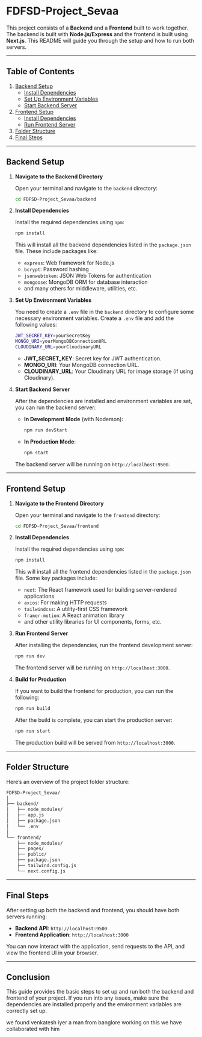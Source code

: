 
# FDFSD-Project_Sevaa

This project consists of a **Backend** and a **Frontend** built to work together. The backend is built with **Node.js/Express** and the frontend is built using **Next.js**. This README will guide you through the setup and how to run both servers.

---

## Table of Contents
1. [Backend Setup](#backend-setup)
   - [Install Dependencies](#install-dependencies)
   - [Set Up Environment Variables](#set-up-environment-variables)
   - [Start Backend Server](#start-backend-server)
2. [Frontend Setup](#frontend-setup)
   - [Install Dependencies](#install-dependencies-1)
   - [Run Frontend Server](#run-frontend-server)
3. [Folder Structure](#folder-structure)
4. [Final Steps](#final-steps)

---

## Backend Setup

1. **Navigate to the Backend Directory**

   Open your terminal and navigate to the `backend` directory:

   ```bash
   cd FDFSD-Project_Sevaa/backend
   ```

2. **Install Dependencies**

   Install the required dependencies using `npm`:

   ```bash
   npm install
   ```

   This will install all the backend dependencies listed in the `package.json` file. These include packages like:

   - `express`: Web framework for Node.js
   - `bcrypt`: Password hashing
   - `jsonwebtoken`: JSON Web Tokens for authentication
   - `mongoose`: MongoDB ORM for database interaction
   - and many others for middleware, utilities, etc.

3. **Set Up Environment Variables**

   You need to create a `.env` file in the `backend` directory to configure some necessary environment variables. Create a `.env` file and add the following values:

   ```bash
   JWT_SECRET_KEY=yourSecretKey
   MONGO_URI=yourMongoDBConnectionURL
   CLOUDINARY_URL=yourCloudinaryURL
   ```

   - **JWT_SECRET_KEY**: Secret key for JWT authentication.
   - **MONGO_URI**: Your MongoDB connection URL.
   - **CLOUDINARY_URL**: Your Cloudinary URL for image storage (if using Cloudinary).

4. **Start Backend Server**

   After the dependencies are installed and environment variables are set, you can run the backend server:

   - **In Development Mode** (with Nodemon):

     ```bash
     npm run devStart
     ```

   - **In Production Mode**:

     ```bash
     npm start
     ```

   The backend server will be running on `http://localhost:9500`.

---

## Frontend Setup

1. **Navigate to the Frontend Directory**

   Open your terminal and navigate to the `frontend` directory:

   ```bash
   cd FDFSD-Project_Sevaa/frontend
   ```

2. **Install Dependencies**

   Install the required dependencies using `npm`:

   ```bash
   npm install
   ```

   This will install all the frontend dependencies listed in the `package.json` file. Some key packages include:

   - `next`: The React framework used for building server-rendered applications
   - `axios`: For making HTTP requests
   - `tailwindcss`: A utility-first CSS framework
   - `framer-motion`: A React animation library
   - and other utility libraries for UI components, forms, etc.

3. **Run Frontend Server**

   After installing the dependencies, run the frontend development server:

   ```bash
   npm run dev
   ```

   The frontend server will be running on `http://localhost:3000`.

4. **Build for Production**

   If you want to build the frontend for production, you can run the following:

   ```bash
   npm run build
   ```

   After the build is complete, you can start the production server:

   ```bash
   npm run start
   ```

   The production build will be served from `http://localhost:3000`.

---

## Folder Structure

Here’s an overview of the project folder structure:

```bash
FDFSD-Project_Sevaa/
│
├── backend/
│   ├── node_modules/
│   ├── app.js
│   ├── package.json
│   └── .env
│
└── frontend/
    ├── node_modules/
    ├── pages/
    ├── public/
    ├── package.json
    ├── tailwind.config.js
    └── next.config.js
```

---

## Final Steps

After setting up both the backend and frontend, you should have both servers running:

- **Backend API**: `http://localhost:9500`
- **Frontend Application**: `http://localhost:3000`

You can now interact with the application, send requests to the API, and view the frontend UI in your browser.

---

## Conclusion

This guide provides the basic steps to set up and run both the backend and frontend of your project. If you run into any issues, make sure the dependencies are installed properly and the environment variables are correctly set up.

we found venkatesh iyer a man from banglore working on this we have collaborated with him
